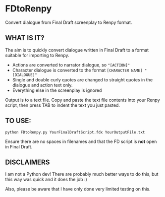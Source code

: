# FDtoRenpy
Convert dialogue from Final Draft screenplay to Renpy format.

## WHAT IS IT? 

The aim is to quickly convert dialogue written in Final Draft to a format suitable for importing to Renpy.

- Actions are converted to narrator dialogue, so `"[ACTION]"`
- Character dialogue is converted to the format `[CHARACTER NAME] "[DIALOGUE]"`
- Single and double curly quotes are changed to straight quotes in the dialogue and action text only.
- Everything else in the screenplay is ignored

Output is to a text file. Copy and paste the text file contents into your Renpy script, then press TAB to indent the text you just pasted.

## TO USE:

`python FDtoRenpy.py YourFinalDraftScript.fdx YourOutputFile.txt`

Ensure there are no spaces in filenames and that the FD script is **not** open in Final Draft.

## DISCLAIMERS
I am not a Python dev!  There are probably much better ways to do this, but this way was quick and it does the job :)

Also, please be aware that I have only done very limited testing on this.
